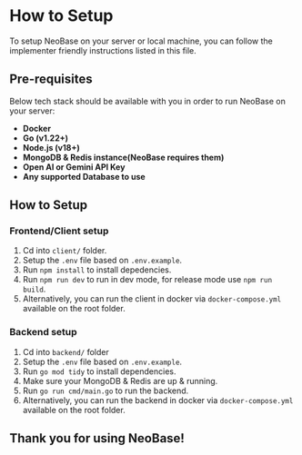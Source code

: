 # How to Setup
To setup NeoBase on your server or local machine, you can follow the implementer friendly instructions listed in this file.

## Pre-requisites
Below tech stack should be available with you in order to run NeoBase on your server:
- **Docker**
- **Go (v1.22+)**
- **Node.js (v18+)**
- **MongoDB & Redis instance(NeoBase requires them)**
- **Open AI or Gemini API Key**
- **Any supported Database to use**

## How to Setup

### Frontend/Client setup

1. Cd into `client/` folder.
2. Setup the `.env` file based on `.env.example`.
3. Run `npm install` to install depedencies.
4. Run `npm run dev` to run in dev mode, for release mode use `npm run build`.
5. Alternatively, you can run the client in docker via `docker-compose.yml` available on the root folder.

### Backend setup
1. Cd into `backend/` folder
2. Setup the `.env` file based on `.env.example`.
3. Run `go mod tidy` to install dependencies.
4. Make sure your MongoDB & Redis are up & running.
5. Run `go run cmd/main.go` to run the backend.
6. Alternatively, you can run the backend in docker via `docker-compose.yml` available on the root folder.

## Thank you for using NeoBase!